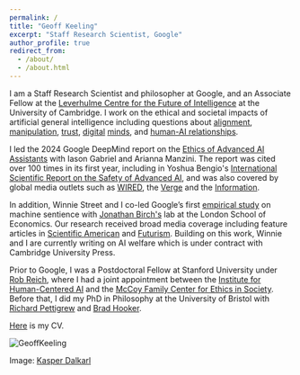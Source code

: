 ```yaml
---
permalink: /
title: "Geoff Keeling"
excerpt: "Staff Research Scientist, Google"
author_profile: true
redirect_from: 
  - /about/
  - /about.html
---
```


I am a Staff Research Scientist and philosopher at Google, and an Associate Fellow at the [Leverhulme Centre for the Future of Intelligence](http://lcfi.ac.uk) at the University of Cambridge. I work on the ethical and societal impacts of artificial general intelligence including questions about [alignment](https://link.springer.com/article/10.1007/s11098-025-02300-4?utm_source=rct_congratemailt&utm_medium=email&utm_campaign=oa_20250330&utm_content=10.1007/s11098-025-02300-4), [manipulation](https://arxiv.org/pdf/2404.15058), [trust](https://dl.acm.org/doi/10.1145/3630106.3658964), [digital](https://arxiv.org/pdf/2506.13403) [minds](https://arxiv.org/pdf/2411.02432), and [human-AI relationships](https://ojs.aaai.org/index.php/AIES/article/view/31694).


I led the 2024 Google DeepMind report on the [Ethics of Advanced AI Assistants](https://arxiv.org/pdf/2404.16244) with Iason Gabriel and Arianna Manzini. The report was cited over 100 times in its first year, including in Yoshua Bengio's [International Scientific Report on the Safety of Advanced AI](https://arxiv.org/pdf/2412.05282), and was also covered by global media outlets such as [WIRED](https://www.wired.com/story/prepare-to-get-manipulated-by-emotionally-expressive-chatbots/), the [Verge](https://www.theverge.com/c/24300623/ai-companions-replika-openai-chatgpt-assistant-romance) and the [Information](https://www.theinformation.com/articles/why-google-and-openai-dont-see-eye-to-eye-on-voice-assistants). 

In addition, Winnie Street and I co-led Google’s first [empirical study](https://arxiv.org/pdf/2411.02432) on machine sentience with [Jonathan Birch's](https://personal.lse.ac.uk/birchj1/) lab at the London School of Economics. Our research received broad media coverage including feature articles in [Scientific American](https://www.scientificamerican.com/article/could-inflicting-pain-test-ai-for-sentience/) and [Futurism](https://futurism.com/scientists-experiment-with-subjecting-ai-to-pain). Building on this work, Winnie and I are currently writing on AI welfare which is under contract with Cambridge University Press.
 

Prior to Google, I was a Postdoctoral Fellow at Stanford University under [Rob Reich](https://en.wikipedia.org/wiki/Rob_Reich), where I had a joint appointment between the [Institute for Human-Centered AI](https://hai.stanford.edu/) and the [McCoy Family Center for Ethics in Society](https://ethicsinsociety.stanford.edu/). Before that,  I did my PhD in Philosophy at the University of Bristol with [Richard Pettigrew](https://richardpettigrew.com/) and [Brad Hooker](https://en.wikipedia.org/wiki/Brad_Hooker). 


[Here](https://geoffkeeling.github.io/files/CV.pdf) is my CV.

![GeoffKeeling](https://geoffkeeling.github.io/images/bio-photo.jpg)

Image: [Kasper Dalkarl](https://www.kasperdalkarl.com/)
